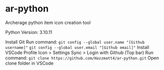 # ar-python
Archerage python item icon creation tool

Python Version: 3.10.11

Install Git
Run command: 
```git config --global user.name "[Github username]"```
```git config --global user.email "[Github email]"```
Install VSCode
Profile Icon > Settings Sync > Login with Github (Top bar)
Run command:
```git clone https://github.com/Hazzmatt4/ar-python.git```
Open clone folder in VSCode